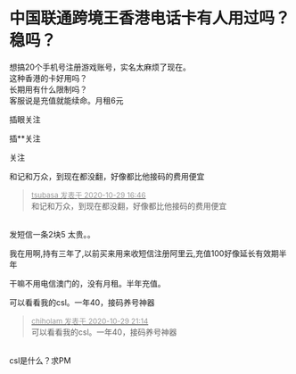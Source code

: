 # 中国联通跨境王香港电话卡有人用过吗？稳吗？


想搞20个手机号注册游戏账号，实名太麻烦了现在。<br />
这种香港的卡好用吗？<br />
长期用有什么限制吗？<br />
客服说是充值就能续命。月租6元

插眼关注<img id="aimg_B6n4e" onclick="zoom(this, this.src, 0, 0, 0)" class="zoom" src="https://cdn.jsdelivr.net/gh/hishis/forum-master/public/images/patch.gif" onmouseover="img_onmouseoverfunc(this)" onload="thumbImg(this)" border="0" alt="" />

插**关注

关注

和记和万众，到现在都没翻，好像都比他接码的费用便宜<img id="aimg_g9f9F" onclick="zoom(this, this.src, 0, 0, 0)" class="zoom" src="https://cdn.jsdelivr.net/gh/hishis/forum-master/public/images/patch.gif" onmouseover="img_onmouseoverfunc(this)" onload="thumbImg(this)" border="0" alt="" />

<div class="quote"><blockquote><font size="2"><a href="https://www.hostloc.com/forum.php?mod=redirect&amp;goto=findpost&amp;pid=9369964&amp;ptid=759860" target="_blank"><font color="#999999">tsubasa 发表于 2020-10-29 16:46</font></a></font><br />
和记和万众，到现在都没翻，好像都比他接码的费用便宜</blockquote></div><br />
发短信一条2块5 太贵。。

我在用啊,持有三年了,以前买来用来收短信注册阿里云,充值100好像延长有效期半年

干嘛不用电信澳门的，没有月租。半年充值。

可以看看我的csl。一年40，接码养号神器

<div class="quote"><blockquote><font size="2"><a href="https://www.hostloc.com/forum.php?mod=redirect&amp;goto=findpost&amp;pid=9371381&amp;ptid=759860" target="_blank"><font color="#999999">chiholam 发表于 2020-10-29 21:14</font></a></font><br />
可以看看我的csl。一年40，接码养号神器</blockquote></div><br />
csl是什么？求PM
